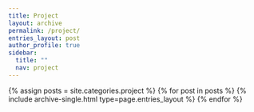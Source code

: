 ```yaml
---
title: Project
layout: archive
permalink: /project/
entries_layout: post
author_profile: true
sidebar:
  title: ""
  nav: project
---
```


{% assign posts = site.categories.project %}
{% for post in posts %} {% include archive-single.html type=page.entries_layout %} {% endfor %}